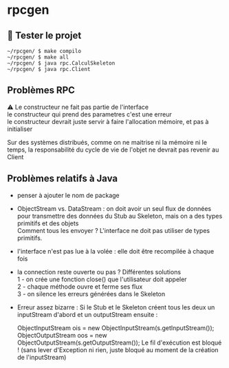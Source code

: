 # rpcgen

## :wrench: Tester le projet
    ~/rpcgen/ $ make compilo
    ~/rpcgen/ $ make all
    ~/rpcgen/ $ java rpc.CalculSkeleton
    ~/rpcgen/ $ java rpc.Client

## Problèmes RPC
:warning: Le constructeur ne fait pas partie de l'interface<br>
le constructeur qui prend des parametres c'est une erreur<br>
le constructeur devrait juste servir à faire l'allocation mémoire, et pas à initialiser<br>

Sur des systèmes distribués, comme on ne maitrise ni la mémoire ni le temps, la responsabilité du cycle de vie de l'objet ne devrait pas revenir au Client

## Problèmes relatifs à Java
- penser à ajouter le nom de package
- ObjectStream vs. DataStream : on doit avoir un seul flux de données pour transmettre des données du Stub au Skeleton, mais on a des types primitifs et des objets<br>
Comment tous les envoyer ? L'interface ne doit pas utiliser de types primitifs.
- l'interface n'est pas lue à la volée : elle doit être recompilée à chaque fois

- la connection reste ouverte ou pas ? Différentes solutions<br>
1 - on crée une fonction close() que l'utilisateur doit appeler<br>
2 - chaque méthode ouvre et ferme ses flux<br>
3 - on silence les erreurs générées dans le Skeleton<br>

- Erreur assez bizarre :
Si le Stub et le Skeleton créent tous les deux un inputStream d'abord et un outputStream ensuite :

    ObjectInputStream ois  = new ObjectInputStream(s.getInputStream());
    ObjectOutputStream oos = new ObjectOutputStream(s.getOutputStream());
Le fil d'exécution est bloqué ! (sans lever d'Exception ni rien, juste bloqué au moment de la création de l'inputStream)

